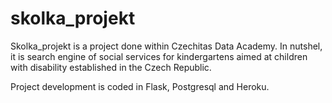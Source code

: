 # skolka_projekt

Skolka_projekt is a project done within Czechitas Data Academy. In nutshel, it is search engine of social services for 
kindergartens aimed at children with disability established in the Czech Republic.

Project development is coded in Flask, Postgresql and Heroku.
